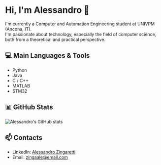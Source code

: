 # Hi, I'm Alessandro 👋

I'm currently a Computer and Automation Engineering student at UNIVPM (Ancona, IT).  
I'm passionate about technology, especially the field of computer science, both from a theoretical and practical perspective.

## 💻 Main Languages & Tools
- Python
- Java
- C / C++
- MATLAB
- STM32

## 📊 GitHub Stats
![Alessandro's GitHub stats](https://github-readme-stats.vercel.app/api?username=zinale&show_icons=true&theme=gotham)

## 📫 Contacts
- LinkedIn: [Alessandro Zingaretti](https://www.linkedin.com/in/alessandro-zingaretti)
- Email: zingaale@email.com
